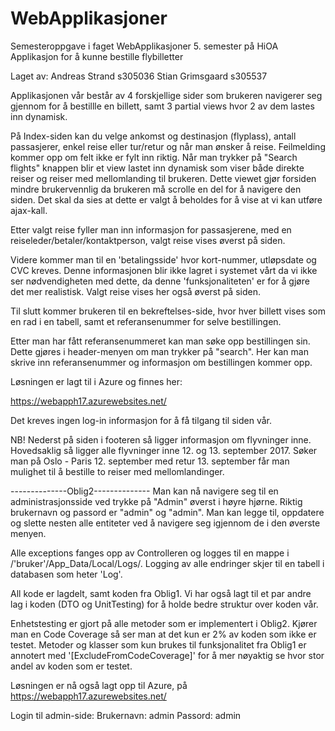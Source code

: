# WebApplikasjoner
Semesteroppgave i faget WebApplikasjoner 5. semester på HiOA
Applikasjon for å kunne bestille flybilletter

Laget av: 
Andreas Strand s305036
Stian Grimsgaard s305537

Applikasjonen vår består av 4 forskjellige sider som brukeren navigerer seg gjennom for å bestillle en billett, samt 3 partial views hvor 2 av dem lastes inn dynamisk.

På Index-siden kan du velge ankomst og destinasjon (flyplass), antall passasjerer, enkel reise eller tur/retur og når man ønsker å reise. Feilmelding kommer opp om felt ikke er fylt inn riktig. Når man trykker på "Search flights" knappen blir et view lastet inn dynamisk som viser både direkte reiser og reiser med mellomlanding til brukeren. Dette viewet gjør forsiden mindre brukervennlig da brukeren må scrolle en del for å navigere den siden. Det skal da sies at dette er valgt å beholdes for å vise at vi kan utføre ajax-kall.

Etter valgt reise fyller man inn informasjon for passasjerene, med en reiseleder/betaler/kontaktperson, valgt reise vises øverst på siden.

Videre kommer man til en 'betalingsside' hvor kort-nummer, utløpsdate og CVC kreves. Denne informasjonen blir ikke lagret i systemet vårt da vi ikke ser nødvendigheten med dette, da denne 'funksjonaliteten' er for å gjøre det mer realistisk. Valgt reise vises her også øverst på siden.

Til slutt kommer brukeren til en bekreftelses-side, hvor hver billett vises som en rad i en tabell, samt et referansenummer for selve bestillingen.

Etter man har fått referansenummeret kan man søke opp bestillingen sin. Dette gjøres i header-menyen om man trykker på "search". Her kan man skrive inn referansenummer og informasjon om bestillingen kommer opp.


Løsningen er lagt til i Azure og finnes her: 

https://webapph17.azurewebsites.net/

Det kreves ingen log-in informasjon for å få tilgang til siden vår.

NB! Nederst på siden i footeren så ligger informasjon om flyvninger inne. Hovedsaklig så ligger alle flyvninger inne 12. og 13. september 2017. Søker man på Oslo - Paris 12. september med retur 13. september får man mulighet til å bestille to reiser med mellomlandinger.




--------------Oblig2--------------
Man kan nå navigere seg til en administrasjonsside ved trykke på "Admin" øverst i høyre hjørne. Riktig brukernavn og passord er "admin" og "admin". Man kan legge til, oppdatere og slette nesten alle entiteter ved å navigere seg igjennom de i den øverste menyen.

Alle exceptions fanges opp av Controlleren og logges til en mappe i /'bruker'/App_Data/Local/Logs/. Logging av alle endringer skjer til en tabell i databasen som heter 'Log'.

All kode er lagdelt, samt koden fra Oblig1. Vi har også lagt til et par andre lag i koden (DTO og UnitTesting) for å holde bedre struktur over koden vår.

Enhetstesting er gjort på alle metoder som er implementert i Oblig2. Kjører man en Code Coverage så ser man at det kun er 2% av koden som ikke er testet. Metoder og klasser som kun brukes til funksjonalitet fra Oblig1 er annotert med '[ExcludeFromCodeCoverage]' for å mer nøyaktig se hvor stor andel av koden som er testet. 

Løsningen er nå også lagt opp til Azure, på https://webapph17.azurewebsites.net/

Login til admin-side:
Brukernavn: admin
Passord: admin

